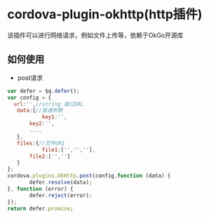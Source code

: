 # cordova-plugin-okhttp(http插件)

该插件可以进行网络请求，例如文件上传等，依赖于OkGo开源库
## 如何使用


- post请求
 ```javascript
 var defer = $q.defer();
 var config = {
   url:'',//string 接口URL
	data:{//普通参数
    		key1:'',
		key2:'',
		....
	},
	files:{//文件URI		
    		file1:['','',''],
		file2:['','']
	}
 };
 cordova.plugins.OkHttp.post(config,function (data) {
        defer.resolve(data);
 }, function (error) {
        defer.reject(error);
 });
 return defer.promise;
 
 ```

